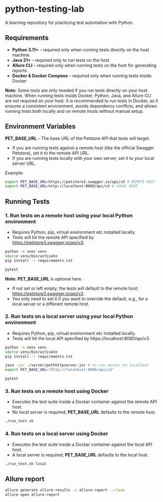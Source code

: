 # python-testing-lab
A learning repository for practicing test automation with Python.

## Requirements

- **Python 3.11+** – required only when running tests directly on the host machine  
- **Java 21+** – required only to run tests on the host  
- **Allure CLI** – required only when running tests on the host for generating reports  
- **Docker & Docker Compose** – required only when running tests inside Docker

**Note:** Some tools are only needed if you run tests directly on your host machine. When running tests inside Docker, Python, Java, and Allure CLI are not required on your host. It is recommended to run tests in Docker, as it ensures a consistent environment, avoids dependency conflicts, 
and allows running tests both locally and on remote hosts without manual setup.

## Environment Variables
**PET_BASE_URL** – The base URL of the Petstore API that tests will target.
- If you are running tests against a remote host (like the official Swagger Petstore), set it to the remote API URL.
- If you are running tests locally with your own server, set it to your local server URL.

Example:
```bash
export PET_BASE_URL=https://petstore3.swagger.io/api/v3 # REMOTE HOST
export PET_BASE_URL=http://localhost:8080/api/v3 # LOCAL HOST
```
## Running Tests
### 1. Run tests on a remote host using your local Python environment
- Requires Python, pip, virtual environment etc installed locally.
- Tests will hit the remote API specified by https://petstore3.swagger.io/api/v3.
```bash
python -m venv venv
source venv/bin/activate
pip install -r requirements.txt

pytest
```
**Note:** **PET_BASE_URL** is optional here.
- If not set or left empty, the tests will default to the remote host: https://petstore3.swagger.io/api/v3.
- You only need to set it if you want to override the default, e.g., for a local server or a different remote host.


### 2. Run tests on a local server using your local Python environment
- Requires Python, pip, virtual environment etc installed locally.
- Tests will hit the local API specified by https://localhost:8080/api/v3.
```bash
python -m venv venv
source venv/bin/activate
pip install -r requirements.txt

java -jar ./server/pethhttpserver.jar # to run server on localhost
export PET_BASE_URL="http://localhost:8080/api/v3"

pytest
```

### 3. Run tests on a remote host using Docker
- Executes the test suite inside a Docker container against the remote API host.
- No local server is required; **PET_BASE_URL** defaults to the remote host.
```bash
./run_test.sh
```

### 4. Run tests on a local server using Docker
- Executes the test suite inside a Docker container against the local API host.
- A local server is required; **PET_BASE_URL** defaults to the local host.
```bash
./run_test.sh local
```

## Allure report
```bash
allure generate allure-results -o allure-report --clean
allure open allure-report
```